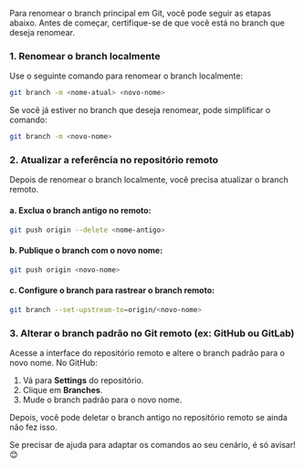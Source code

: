 Para renomear o branch principal em Git, você pode seguir as etapas abaixo. Antes de começar, certifique-se de que você está no branch que deseja renomear.

### 1. **Renomear o branch localmente**
Use o seguinte comando para renomear o branch localmente:

```bash
git branch -m <nome-atual> <novo-nome>
```

Se você já estiver no branch que deseja renomear, pode simplificar o comando:

```bash
git branch -m <novo-nome>
```

### 2. **Atualizar a referência no repositório remoto**
Depois de renomear o branch localmente, você precisa atualizar o branch remoto.

#### a. Exclua o branch antigo no remoto:
```bash
git push origin --delete <nome-antigo>
```

#### b. Publique o branch com o novo nome:
```bash
git push origin <novo-nome>
```

#### c. Configure o branch para rastrear o branch remoto:
```bash
git branch --set-upstream-to=origin/<novo-nome>
```

### 3. **Alterar o branch padrão no Git remoto (ex: GitHub ou GitLab)**
Acesse a interface do repositório remoto e altere o branch padrão para o novo nome. No GitHub:
1. Vá para **Settings** do repositório.
2. Clique em **Branches**.
3. Mude o branch padrão para o novo nome.

Depois, você pode deletar o branch antigo no repositório remoto se ainda não fez isso.

Se precisar de ajuda para adaptar os comandos ao seu cenário, é só avisar! 😊